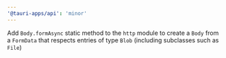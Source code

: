 ```yaml
---
'@tauri-apps/api': 'minor'
---
```


Add `Body.formAsync` static method to the `http` module to create a `Body` from a `FormData` that respects entries of type `Blob` (including subclasses such as `File`)
